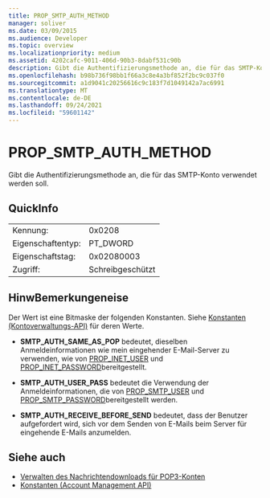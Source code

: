 ```yaml
---
title: PROP_SMTP_AUTH_METHOD
manager: soliver
ms.date: 03/09/2015
ms.audience: Developer
ms.topic: overview
ms.localizationpriority: medium
ms.assetid: 4202cafc-9011-406d-90b3-8dabf531c90b
description: Gibt die Authentifizierungsmethode an, die für das SMTP-Konto verwendet werden soll.
ms.openlocfilehash: b98b736f98bb1f66a3c8e4a3bf852f2bc9c037f0
ms.sourcegitcommit: a1d9041c20256616c9c183f7d1049142a7ac6991
ms.translationtype: MT
ms.contentlocale: de-DE
ms.lasthandoff: 09/24/2021
ms.locfileid: "59601142"
---
```

# <a name="prop_smtp_auth_method"></a>PROP_SMTP_AUTH_METHOD

Gibt die Authentifizierungsmethode an, die für das SMTP-Konto verwendet werden soll.
  
## <a name="quick-info"></a>QuickInfo

|||
|:-----|:-----|
|Kennung:  <br/> |0x0208  <br/> |
|Eigenschaftentyp:  <br/> |PT_DWORD  <br/> |
|Eigenschaftstag:  <br/> |0x02080003  <br/> |
|Zugriff:  <br/> |Schreibgeschützt  <br/> |
   
## <a name="remarks"></a>HinwBemerkungeneise

Der Wert ist eine Bitmaske der folgenden Konstanten. Siehe [Konstanten (Kontoverwaltungs-API)](constants-account-management-api.md) für deren Werte. 
  
- **SMTP_AUTH_SAME_AS_POP** bedeutet, dieselben Anmeldeinformationen wie mein eingehender E-Mail-Server zu verwenden, wie von [PROP_INET_USER](prop_inet_user.md) und [PROP_INET_PASSWORD](prop_inet_password.md)bereitgestellt.
    
- **SMTP_AUTH_USER_PASS** bedeutet die Verwendung der Anmeldeinformationen, die von [PROP_SMTP_USER](prop_smtp_user.md) und [PROP_SMTP_PASSWORD](prop_smtp_password.md)bereitgestellt werden.
    
- **SMTP_AUTH_RECEIVE_BEFORE_SEND** bedeutet, dass der Benutzer aufgefordert wird, sich vor dem Senden von E-Mails beim Server für eingehende E-Mails anzumelden. 
    
## <a name="see-also"></a>Siehe auch

- [Verwalten des Nachrichtendownloads für POP3-Konten](managing-message-downloads-for-pop3-accounts.md)  
- [Konstanten (Account Management API)](constants-account-management-api.md)

